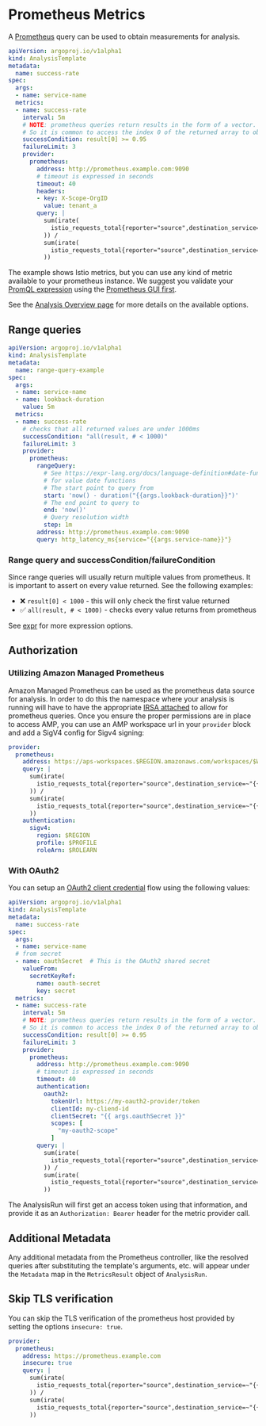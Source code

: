 # Prometheus Metrics

A [Prometheus](https://prometheus.io/) query can be used to obtain measurements for analysis.

```yaml
apiVersion: argoproj.io/v1alpha1
kind: AnalysisTemplate
metadata:
  name: success-rate
spec:
  args:
  - name: service-name
  metrics:
  - name: success-rate
    interval: 5m
    # NOTE: prometheus queries return results in the form of a vector.
    # So it is common to access the index 0 of the returned array to obtain the value
    successCondition: result[0] >= 0.95
    failureLimit: 3
    provider:
      prometheus:
        address: http://prometheus.example.com:9090
        # timeout is expressed in seconds
        timeout: 40
        headers:
        - key: X-Scope-OrgID
          value: tenant_a
        query: |
          sum(irate(
            istio_requests_total{reporter="source",destination_service=~"{{args.service-name}}",response_code!~"5.*"}[5m]
          )) /
          sum(irate(
            istio_requests_total{reporter="source",destination_service=~"{{args.service-name}}"}[5m]
          ))
```

The example shows Istio metrics, but you can use any kind of metric available to your prometheus instance. We suggest
you validate your [PromQL expression](https://prometheus.io/docs/prometheus/latest/querying/basics/) using the [Prometheus GUI first](https://prometheus.io/docs/introduction/first_steps/#using-the-expression-browser).

See the [Analysis Overview page](../../features/analysis) for more details on the available options.

## Range queries

```yaml
apiVersion: argoproj.io/v1alpha1
kind: AnalysisTemplate
metadata:
  name: range-query-example
spec:
  args:
  - name: service-name
  - name: lookback-duration
    value: 5m
  metrics:
  - name: success-rate
    # checks that all returned values are under 1000ms
    successCondition: "all(result, # < 1000)"
    failureLimit: 3
    provider:
      prometheus:
        rangeQuery:
          # See https://expr-lang.org/docs/language-definition#date-functions
          # for value date functions
          # The start point to query from
          start: 'now() - duration("{{args.lookback-duration}}")'
          # The end point to query to
          end: 'now()'
          # Query resolution width 
          step: 1m
        address: http://prometheus.example.com:9090
        query: http_latency_ms{service="{{args.service-name}}"}
```

### Range query and successCondition/failureCondition

Since range queries will usually return multiple values from prometheus. It is important to assert on every value returned. See the following examples:

* ❌ `result[0] < 1000` - this will only check the first value returned
* ✅ `all(result, # < 1000)` - checks every value returns from prometheus

See [expr](https://github.com/expr-lang/expr) for more expression options.

## Authorization

### Utilizing Amazon Managed Prometheus

Amazon Managed Prometheus can be used as the prometheus data source for analysis. In order to do this the namespace where your analysis is running will have to have the appropriate [IRSA attached](https://docs.aws.amazon.com/prometheus/latest/userguide/AMP-onboard-ingest-metrics-new-Prometheus.html#AMP-onboard-new-Prometheus-IRSA) to allow for prometheus queries. Once you ensure the proper permissions are in place to access AMP, you can use an AMP workspace url in your ```provider``` block and add a SigV4 config for Sigv4 signing:

```yaml
provider:
  prometheus:
    address: https://aps-workspaces.$REGION.amazonaws.com/workspaces/$WORKSPACEID
    query: |
      sum(irate(
        istio_requests_total{reporter="source",destination_service=~"{{args.service-name}}",response_code!~"5.*"}[5m]
      )) /
      sum(irate(
        istio_requests_total{reporter="source",destination_service=~"{{args.service-name}}"}[5m]
      ))
    authentication:
      sigv4:
        region: $REGION
        profile: $PROFILE
        roleArn: $ROLEARN
```

### With OAuth2

You can setup an [OAuth2 client credential](https://datatracker.ietf.org/doc/html/rfc6749#section-4.4) flow using the following values:

```yaml
apiVersion: argoproj.io/v1alpha1
kind: AnalysisTemplate
metadata:
  name: success-rate
spec:
  args:
  - name: service-name
  # from secret
  - name: oauthSecret  # This is the OAuth2 shared secret
    valueFrom:
      secretKeyRef:
        name: oauth-secret
        key: secret
  metrics:
  - name: success-rate
    interval: 5m
    # NOTE: prometheus queries return results in the form of a vector.
    # So it is common to access the index 0 of the returned array to obtain the value
    successCondition: result[0] >= 0.95
    failureLimit: 3
    provider:
      prometheus:
        address: http://prometheus.example.com:9090
        # timeout is expressed in seconds
        timeout: 40
        authentication:
          oauth2:
            tokenUrl: https://my-oauth2-provider/token
            clientId: my-cliend-id
            clientSecret: "{{ args.oauthSecret }}"
            scopes: [
              "my-oauth2-scope"
            ]
        query: |
          sum(irate(
            istio_requests_total{reporter="source",destination_service=~"{{args.service-name}}",response_code!~"5.*"}[5m]
          )) /
          sum(irate(
            istio_requests_total{reporter="source",destination_service=~"{{args.service-name}}"}[5m]
          ))
```

The AnalysisRun will first get an access token using that information, and provide it as an `Authorization: Bearer` header for the metric provider call.

## Additional Metadata

Any additional metadata from the Prometheus controller, like the resolved queries after substituting the template's
arguments, etc. will appear under the `Metadata` map in the `MetricsResult` object of `AnalysisRun`.



## Skip TLS verification

You can skip the TLS verification of the prometheus host provided by setting the options `insecure: true`.

```yaml
provider:
  prometheus:
    address: https://prometheus.example.com
    insecure: true
    query: |
      sum(irate(
        istio_requests_total{reporter="source",destination_service=~"{{args.service-name}}",response_code!~"5.*"}[5m]
      )) /
      sum(irate(
        istio_requests_total{reporter="source",destination_service=~"{{args.service-name}}"}[5m]
      ))
```
